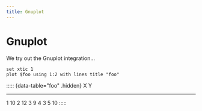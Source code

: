 ```yaml
---
title: Gnuplot
---
```


# Gnuplot

We try out the Gnuplot integration...

``` {.gnuplot table="foo" style="width: 20em"}
set xtic 1
plot $foo using 1:2 with lines title "foo"
```

::::: {data-table="foo" .hidden}
   X    Y
---- ----
   1   10
   2   12
   3    9
   4    3
   5   10
:::::
